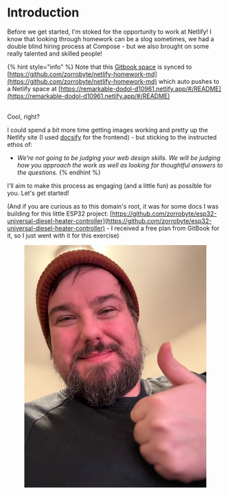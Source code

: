 # Introduction

Before we get started, I'm stoked for the opportunity to work at Netlify! I know that looking through homework can be a slog sometimes, we had a double blind hiring process at Compose - but we also brought on some really talented and skilled people!

{% hint style="info" %}
Note that this [Gitbook space](https://zorroheater-project.gitbook.io/netlify-homework-ross-fisher) is synced to [https://github.com/zorrobyte/netlify-homework-md](https://github.com/zorrobyte/netlify-homework-md) which auto pushes to a Netlify space at [https://remarkable-dodol-d10961.netlify.app/#/README](https://remarkable-dodol-d10961.netlify.app/#/README)

\
Cool, right?

I could spend a bit more time getting images working and pretty up the Netlify site (I used [docsify](https://docsify.js.org/#/) for the frontend) - but sticking to the instructed ethos of:

* _We’re not going to be judging your web design skills. We will be judging how you approach the work as well as looking for thoughtful answers to the questions._
{% endhint %}

I'll aim to make this process as engaging (and a little fun) as possible for you. Let's get started!

(And if you are curious as to this domain's root, it was for some docs I was building for this little ESP32 project: [https://github.com/zorrobyte/esp32-universal-diesel-heater-controller](https://github.com/zorrobyte/esp32-universal-diesel-heater-controller) - I received a free plan from GitBook for it, so I just went with it for this exercise)

<figure><img src=".gitbook/assets/IMG_0199.jpg" alt=""><figcaption></figcaption></figure>
